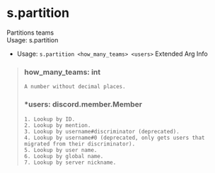 # s.partition
Partitions teams<br/>
Usage: s.partition <Members><br/>
 - Usage: `s.partition <how_many_teams> <users>`
Extended Arg Info
> ### how_many_teams: int
> ```
> A number without decimal places.
> ```
> ### *users: discord.member.Member
> 
> 
>     1. Lookup by ID.
>     2. Lookup by mention.
>     3. Lookup by username#discriminator (deprecated).
>     4. Lookup by username#0 (deprecated, only gets users that migrated from their discriminator).
>     5. Lookup by user name.
>     6. Lookup by global name.
>     7. Lookup by server nickname.
> 
>     

